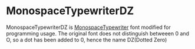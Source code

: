 # MonospaceTypewriterDZ

MonospaceTypewriterDZ is [MonospaceTypewriter](https://www.fontsquirrel.com/fonts/MonospaceTypewriter) font modified for programming usage. The original font does not distinguish betweeen 0 and O, so a dot has been added to 0, hence the name DZ(Dotted Zero)